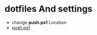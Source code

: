 # dotfiles And settings
 - change **push.ps1** Location
 - [push.ps1](https://github.com/Mohammad-Qaddoumi/dotfiles/blob/master/push.ps1)
 